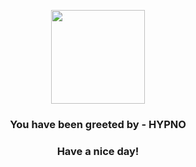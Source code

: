 <p align="center">
            <img src="https://raw.githubusercontent.com/PokeAPI/sprites/master/sprites/pokemon/97.png" width="150" height="150">
          </p>
          <h3 align="center">You have been greeted by - <b>HYPNO</b></h3>
          <h3 align="center">Have a nice day!</h3>
